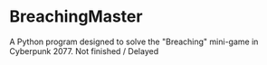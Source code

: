 # BreachingMaster
A Python program designed to solve the "Breaching" mini-game in Cyberpunk 2077. Not finished / Delayed
